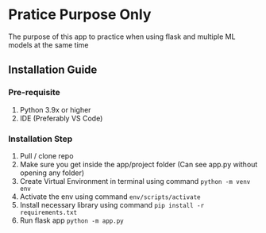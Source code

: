 # Pratice Purpose Only

The purpose of this app to practice when using flask and multiple ML models at the same time


## Installation Guide

### Pre-requisite
1. Python 3.9x or higher
2. IDE (Preferably VS Code)

### Installation Step
1. Pull / clone repo
2. Make sure you get inside the app/project folder (Can see app.py without opening any folder)
3. Create Virtual Environment in terminal using command `python -m venv env`
4. Activate the env using command `env/scripts/activate`
5. Install necessary library using command `pip install -r requirements.txt`
6. Run flask app `python -m app.py`
